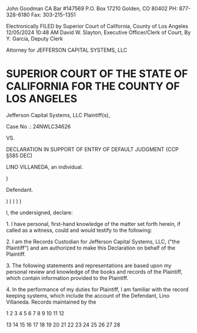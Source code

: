 <!-- PageHeader="932957" -->

John Goodman CA Bar #147569
P.O. Box 17210
Golden, CO 80402
PH: 877-328-6180
Fax: 303-215-1351

Electronically FILED by
Superior Court of California,
County of Los Angeles
12/05/2024 10:48 AM
David W. Slayton,
Executive Officer/Clerk of Court,
By Y. Garcia, Deputy Clerk

Attorney for
JEFFERSON CAPITAL SYSTEMS, LLC


# SUPERIOR COURT OF THE STATE OF CALIFORNIA FOR THE COUNTY OF LOS ANGELES

Jefferson Capital Systems, LLC
Plaintiff(s),

Case No .: 24NWLC34626

VS.

DECLARATION IN SUPPORT OF ENTRY
OF DEFAULT JUDGMENT (CCP §585
DEC)

LINO VILLANEDA, an individual.

)

Defendant.

)
)
)
)
)

I, the undersigned, declare:

1\.
I have personal, first-hand knowledge of the matter set forth herein, if called as a
witness, could and would testify to the following:

2\.
I am the Records Custodian for Jefferson Capital Systems, LLC, ("the Plaintiff") and
am authorized to make this Declaration on behalf of the Plaintiff.

3\.
The following statements and representations are based upon my personal review
and knowledge of the books and records of the Plaintiff, which contain information provided to the
Plaintiff.

4\.
In the performance of my duties for Plaintiff, I am familiar with the record keeping
systems, which include the account of the Defendant, Lino Villaneda. Records maintained by the

<!-- PageNumber="- 1 -" -->
<!-- PageFooter="Declaration in Support of Entry of Default Judgment" -->

1
2
3
4
5
6
7
8
9
10
11
12

13
14
15
16
17
18
19
20
21
22
23
24
25
26
27
28

<!-- PageBreak -->

